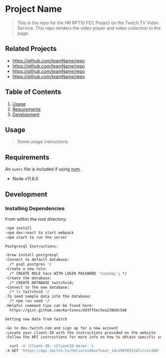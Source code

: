 # Project Name

> This is the repo for the HR RPT10 FEC Project on the Twitch.TV Video Service. This repo renders the video player and video collection to the page.

## Related Projects

  - https://github.com/teamName/repo
  - https://github.com/teamName/repo
  - https://github.com/teamName/repo
  - https://github.com/teamName/repo

## Table of Contents

1. [Usage](#Usage)
1. [Requirements](#requirements)
1. [Development](#development)

## Usage

> Some usage instructions

## Requirements

An `nvmrc` file is included if using [nvm](https://github.com/creationix/nvm).

- Node v11.6.0

## Development

### Installing Dependencies

From within the root directory:

```sh
-npm install
-npm dev:react to start webpack
-npm start to run the server
```

```sh
Postgresql Instructions:

-brew install postgresql
-Connect to default database:
  /* psql postgres */
-Create a new role:
  /* CREATE ROLE taco WITH LOGIN PASSWORD 'tuesday'; */
-Create the database:
  /* CREATE DATABASE twitchvid;
-Connect to the new database:
  /* \c twitchvid */
-To seed sample data into the database:
  /* npm run seed */
-Helpful command tips can be found here:
  https://gist.github.com/Kartones/dd3ff5ec5ea238d4c546
```

```sh
Getting new data from twitch

-Go to dev.twitch.com and sign up for a new account
-Locate your client-ID with the instructions provided on the website
-Follow the API instructions for more info on how to obtain specific sets of data. Here is one example of obtaining data from Twitch Streamer A_Seagull:

  curl -H 'Client-ID: <ClientID Here>' \
-X GET 'https://api.twitch.tv/helix/videos?user_id=19070311&first=100'
```
